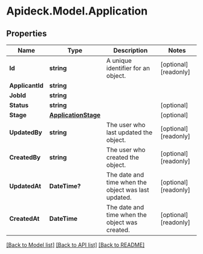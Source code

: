 # Apideck.Model.Application

## Properties

Name | Type | Description | Notes
------------ | ------------- | ------------- | -------------
**Id** | **string** | A unique identifier for an object. | [optional] [readonly] 
**ApplicantId** | **string** |  | 
**JobId** | **string** |  | 
**Status** | **string** |  | [optional] 
**Stage** | [**ApplicationStage**](ApplicationStage.md) |  | [optional] 
**UpdatedBy** | **string** | The user who last updated the object. | [optional] [readonly] 
**CreatedBy** | **string** | The user who created the object. | [optional] [readonly] 
**UpdatedAt** | **DateTime?** | The date and time when the object was last updated. | [optional] [readonly] 
**CreatedAt** | **DateTime** | The date and time when the object was created. | [optional] [readonly] 

[[Back to Model list]](../README.md#documentation-for-models) [[Back to API list]](../README.md#documentation-for-api-endpoints) [[Back to README]](../README.md)

